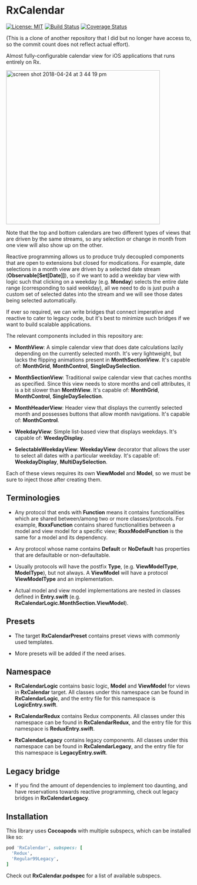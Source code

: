 # RxCalendar

[![License: MIT](https://img.shields.io/badge/License-MIT-yellow.svg)](https://opensource.org/licenses/MIT)
[![Build Status](https://travis-ci.org/protoman92/RxCalendar-Swift.svg?branch=master)](https://travis-ci.org/protoman92/RxCalendar-Swift)
[![Coverage Status](https://coveralls.io/repos/github/protoman92/RxCalendar-Swift/badge.svg?branch=master&dummy=false)](https://coveralls.io/github/protoman92/RxCalendar-Swift?branch=master&dummy=false)

(This is a clone of another repository that I did but no longer have access to, so the commit count does not reflect actual effort).

Almost fully-configurable calendar view for iOS applications that runs entirely on Rx.

<img width="418" alt="screen shot 2018-04-24 at 3 44 19 pm" src="https://user-images.githubusercontent.com/12141908/39176228-851bc97e-47d6-11e8-9ac0-6b65e8ca6d14.png">

Note that the top and bottom calendars are two different types of views that are driven by the same streams, so any selection or change in month from one view will also show up on the other.

Reactive programming allows us to produce truly decoupled components that are open to extensions but closed for modications. For example, date selections in a month view are driven by a selected date stream (**Observable[Set[Date]]**), so if we want to add a weekday bar view with logic such that clicking on a weekday (e.g. **Monday**) selects the entire date range (corresponding to said weekday), all we need to do is just push a custom set of selected dates into the stream and we will see those dates being selected automatically.

If ever so required, we can write bridges that connect imperative and reactive to cater to legacy code, but it's best to minimize such bridges if we want to build scalable applications.

The relevant components included in this repository are:

- **MonthView**: A simple calendar view that does date calculations lazily depending on the currently selected month. It's very lightweight, but lacks the flipping animations present in **MonthSectionView**. It's capable of: **MonthGrid**, **MonthControl**, **SingleDaySelection**.

- **MonthSectionView**: Traditional swipe calendar view that caches months as specified. Since this view needs to store months and cell attributes, it is a bit slower than **MonthView**. It's capable of: **MonthGrid**, **MonthControl**, **SingleDaySelection**.

- **MonthHeaderView**: Header view that displays the currently selected month and possesses buttons that allow month navigations. It's capable of: **MonthControl**.

- **WeekdayView**: Simple list-based view that displays weekdays. It's capable of: **WeedayDisplay**.

- **SelectableWeekdayView**: **WeekdayView** decorator that allows the user to select all dates with a particular weekday. It's capable of: **WeekdayDisplay**, **MultiDaySelection**. 

Each of these views requires its own **ViewModel** and **Model**, so we must be sure to inject those after creating them.

## Terminologies

- Any protocol that ends with **Function** means it contains functionalities which are shared between/among two or more classes/protocols. For example, **RxxxFunction** contains shared functionalities between a model and view model for a specific view; **RxxxModelFunction** is the same for a model and its dependency.

- Any protocol whose name contains **Default** or **NoDefault** has properties that are defaultable or non-defaultable.

- Usually protocols will have the postfix **Type**, (e.g. **ViewModelType**, **ModelType**), but not always. A **ViewModel** will have a protocol **ViewModelType** and an implementation.

- Actual model and view model implementations are nested in classes defined in **Entry.swift** (e.g. **RxCalendarLogic.MonthSection.ViewModel**).

## Presets

- The target **RxCalendarPreset** contains preset views with commonly used templates.

- More presets will be added if the need arises.

## Namespace

- **RxCalendarLogic** contains basic logic, **Model** and **ViewModel** for views in **RxCalendar** target. All classes under this namespace can be found in **RxCalendarLogic**, and the entry file for this namespace is **LogicEntry.swift**.

- **RxCalendarRedux** contains Redux components. All classes under this namespace can be found in **RxCalendarRedux**, and the entry file for this namespace is **ReduxEntry.swift**.

- **RxCalendarLegacy** contains legacy components. All classes under this namespace can be found in **RxCalendarLegacy**, and the entry file for this namespace is **LegacyEntry.swift**.

## Legacy bridge

- If you find the amount of dependencies to implement too daunting, and have reservations towards reactive programming, check out legacy bridges in **RxCalendarLegacy**.

## Installation

This library uses **Cocoapods** with multiple subspecs, which can be installed like so:

```ruby
pod 'RxCalendar', subspecs: [
  'Redux',
  'Regular99Legacy',
]
```

Check out **RxCalendar.podspec** for a list of available subspecs.
